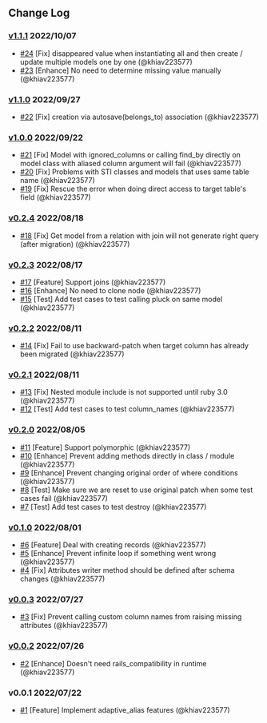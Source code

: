 ## Change Log

### [v1.1.1](https://github.com/khiav223577/adaptive_alias/compare/v1.1.0...v1.1.1) 2022/10/07
- [#24](https://github.com/khiav223577/adaptive_alias/pull/24) [Fix] disappeared value when instantiating all and then create / update multiple models one by one (@khiav223577)
- [#23](https://github.com/khiav223577/adaptive_alias/pull/23) [Enhance] No need to determine missing value manually (@khiav223577)

### [v1.1.0](https://github.com/khiav223577/adaptive_alias/compare/v1.0.0...v1.1.0) 2022/09/27
- [#22](https://github.com/khiav223577/adaptive_alias/pull/22) [Fix] creation via autosave(belongs_to) association  (@khiav223577)

### [v1.0.0](https://github.com/khiav223577/adaptive_alias/compare/v0.2.4...v1.0.0) 2022/09/22
- [#21](https://github.com/khiav223577/adaptive_alias/pull/21) [Fix] Model with ignored_columns or calling find_by directly on model class with aliased column argument will fail (@khiav223577)
- [#20](https://github.com/khiav223577/adaptive_alias/pull/20) [Fix] Problems with STI classes and models that uses same table name (@khiav223577)
- [#19](https://github.com/khiav223577/adaptive_alias/pull/19) [Fix] Rescue the error when doing direct access to target table's field (@khiav223577)

### [v0.2.4](https://github.com/khiav223577/adaptive_alias/compare/v0.2.3...v0.2.4) 2022/08/18
- [#18](https://github.com/khiav223577/adaptive_alias/pull/18) [Fix] Get model from a relation with join will not generate right query (after migration) (@khiav223577)

### [v0.2.3](https://github.com/khiav223577/adaptive_alias/compare/v0.2.2...v0.2.3) 2022/08/17
- [#17](https://github.com/khiav223577/adaptive_alias/pull/17) [Feature] Support joins (@khiav223577)
- [#16](https://github.com/khiav223577/adaptive_alias/pull/16) [Enhance] No need to clone node (@khiav223577)
- [#15](https://github.com/khiav223577/adaptive_alias/pull/15) [Test] Add test cases to test calling pluck on same model (@khiav223577)

### [v0.2.2](https://github.com/khiav223577/adaptive_alias/compare/v0.2.1...v0.2.2) 2022/08/11
- [#14](https://github.com/khiav223577/adaptive_alias/pull/14) [Fix] Fail to use backward-patch when target column has already been migrated (@khiav223577)

### [v0.2.1](https://github.com/khiav223577/adaptive_alias/compare/v0.2.0...v0.2.1) 2022/08/11
- [#13](https://github.com/khiav223577/adaptive_alias/pull/13) [Fix] Nested module include is not supported until ruby 3.0 (@khiav223577)
- [#12](https://github.com/khiav223577/adaptive_alias/pull/12) [Test] Add test cases to test column_names (@khiav223577)

### [v0.2.0](https://github.com/khiav223577/adaptive_alias/compare/v0.1.0...v0.2.0) 2022/08/05
- [#11](https://github.com/khiav223577/adaptive_alias/pull/11) [Feature] Support polymorphic (@khiav223577)
- [#10](https://github.com/khiav223577/adaptive_alias/pull/10) [Enhance] Prevent adding methods directly in class / module (@khiav223577)
- [#9](https://github.com/khiav223577/adaptive_alias/pull/9) [Enhance] Prevent changing original order of where conditions (@khiav223577)
- [#8](https://github.com/khiav223577/adaptive_alias/pull/8) [Test] Make sure we are reset to use original patch when some test cases fail (@khiav223577)
- [#7](https://github.com/khiav223577/adaptive_alias/pull/7) [Test] Add test cases to test destroy (@khiav223577)

### [v0.1.0](https://github.com/khiav223577/adaptive_alias/compare/v0.0.3...v0.1.0) 2022/08/01
- [#6](https://github.com/khiav223577/adaptive_alias/pull/6) [Feature] Deal with creating records (@khiav223577)
- [#5](https://github.com/khiav223577/adaptive_alias/pull/5) [Enhance] Prevent infinite loop if something went wrong (@khiav223577)
- [#4](https://github.com/khiav223577/adaptive_alias/pull/4) [Fix] Attributes writer method should be defined after schema changes (@khiav223577)

### [v0.0.3](https://github.com/khiav223577/adaptive_alias/compare/v0.0.2...v0.0.3) 2022/07/27
- [#3](https://github.com/khiav223577/adaptive_alias/pull/3) [Fix] Prevent calling custom column names from raising missing attributes (@khiav223577)

### [v0.0.2](https://github.com/khiav223577/adaptive_alias/compare/v0.0.1...v0.0.2) 2022/07/26
- [#2](https://github.com/khiav223577/adaptive_alias/pull/2) [Enhance] Doesn't need rails_compatibility in runtime (@khiav223577)

### v0.0.1 2022/07/22
- [#1](https://github.com/khiav223577/adaptive_alias/pull/1) [Feature] Implement adaptive_alias features (@khiav223577)
